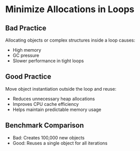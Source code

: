 # Minimize Allocations in Loops

## Bad Practice

Allocating objects or complex structures inside a loop causes:

- High memory
- GC pressure
- Slower performance in tight loops

## Good Practice

Move object instantiation outside the loop and reuse:

- Reduces unnecessary heap allocations
- Improves CPU cache efficiency
- Helps maintain predictable memory usage

## Benchmark Comparison

- Bad: Creates 100,000 new objects
- Good: Reuses a single object for all iterations
